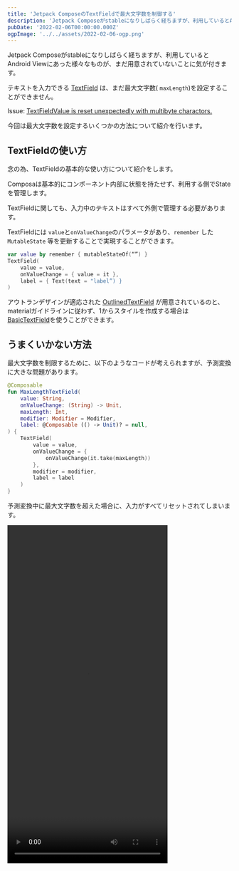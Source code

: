 ```yaml
---
title: 'Jetpack ComposeのTextFieldで最大文字数を制御する'
description: 'Jetpack Composeがstableになりしばらく経ちますが、利用しているとAndroid Viewにあった様々なものが、まだ用意されていないことに気が付きます。\nテキストを入力できる TextField は、まだ最大文字数(maxLength)を設定することができません。\n今回は最大文字数を設定するいくつかの方法について紹介を行います。'
pubDate: '2022-02-06T00:00:00.000Z'
ogpImage: '../../assets/2022-02-06-ogp.png'
---
```


Jetpack Composeがstableになりしばらく経ちますが、利用しているとAndroid Viewにあった様々なものが、まだ用意されていないことに気が付きます。

テキストを入力できる [TextField](https://developer.android.com/reference/kotlin/androidx/compose/material/package-summary?hl=ja#TextField(kotlin.String,kotlin.Function1,androidx.compose.ui.Modifier,kotlin.Boolean,kotlin.Boolean,androidx.compose.ui.text.TextStyle,kotlin.Function0,kotlin.Function0,kotlin.Function0,kotlin.Function0,kotlin.Boolean,androidx.compose.ui.text.input.VisualTransformation,androidx.compose.foundation.text.KeyboardOptions,androidx.compose.foundation.text.KeyboardActions,kotlin.Boolean,kotlin.Int,androidx.compose.foundation.interaction.MutableInteractionSource,androidx.compose.ui.graphics.Shape,androidx.compose.material.TextFieldColors)) は、まだ最大文字数( `maxLength`)を設定することができません。

Issue: [TextFieldValue is reset unexpectedly with multibyte charactors.](https://issuetracker.google.com/issues/193187530)

今回は最大文字数を設定するいくつかの方法について紹介を行います。

## TextFieldの使い方
念の為、TextFieldの基本的な使い方について紹介をします。

Composaは基本的にコンポーネント内部に状態を持たせず、利用する側でStateを管理します。

TextFieldに関しても、入力中のテキストはすべて外側で管理する必要があります。

TextFieldには `value`と`onValueChange`のパラメータがあり、`remember` した `MutableState` 等を更新することで実現することができます。

```kotlin
var value by remember { mutableStateOf(“”) }
TextField(
    value = value,
    onValueChange = { value = it },
    label = { Text(text = "label”) }
)
```

アウトランデザインが適応された [OutlinedTextField](https://developer.android.com/reference/kotlin/androidx/compose/material/package-summary#OutlinedTextField(kotlin.String,kotlin.Function1,androidx.compose.ui.Modifier,kotlin.Boolean,kotlin.Boolean,androidx.compose.ui.text.TextStyle,kotlin.Function0,kotlin.Function0,kotlin.Function0,kotlin.Function0,kotlin.Boolean,androidx.compose.ui.text.input.VisualTransformation,androidx.compose.foundation.text.KeyboardOptions,androidx.compose.foundation.text.KeyboardActions,kotlin.Boolean,kotlin.Int,androidx.compose.foundation.interaction.MutableInteractionSource,androidx.compose.ui.graphics.Shape,androidx.compose.material.TextFieldColors)) が用意されているのと、materialガイドラインに従わず、1からスタイルを作成する場合は [BasicTextField](https://developer.android.com/reference/kotlin/androidx/compose/foundation/text/package-summary?hl=ja#BasicTextField(kotlin.String,kotlin.Function1,androidx.compose.ui.Modifier,kotlin.Boolean,kotlin.Boolean,androidx.compose.ui.text.TextStyle,androidx.compose.foundation.text.KeyboardOptions,androidx.compose.foundation.text.KeyboardActions,kotlin.Boolean,kotlin.Int,androidx.compose.ui.text.input.VisualTransformation,kotlin.Function1,androidx.compose.foundation.interaction.MutableInteractionSource,androidx.compose.ui.graphics.Brush,kotlin.Function1))を使うことができます。

## うまくいかない方法
最大文字数を制限するために、以下のようなコードが考えられますが、予測変換に大きな問題があります。

```kotlin
@Composable
fun MaxLengthTextField(
    value: String,
    onValueChange: (String) -> Unit,
    maxLength: Int,
    modifier: Modifier = Modifier,
    label: @Composable (() -> Unit)? = null,
) {
    TextField(
        value = value,
        onValueChange = {
            onValueChange(it.take(maxLength))
        },
        modifier = modifier,
        label = label
    )
}
```

予測変換中に最大文字数を超えた場合に、入力がすべてリセットされてしまいます。

<video width="360px" height="760px" src="/videos/2022-02-06-movie1.mp4" controls />

これを解消するために最大文字数に達したタイミングで文字列を確定させたり、キーボードを閉じたりする方法も考えられます。
しかし、ユーザの心象としてあまり良くないのと、変換後に文字数制限に収まるような文字列を入力できなくなる問題も発生します。

## うまくいく方法
上記の課題を解決するために、予測変換中は最大文字数を超えて入力できるようにします。

TextFieldにはStringを入力するメソッドの他に、[TextFieldValue](https://developer.android.com/reference/kotlin/androidx/compose/ui/text/input/TextFieldValue)を入力できるメソッドがあります。
Stringの方のメソッドも内部では`TextFieldValue` を入力するメソッドを呼んでいます。

```kotlin
@Composable
fun TextField(
    value: String,
    onValueChange: (String) -> Unit,
    /* ... */
)

@Composable
fun TextField(
    value: TextFieldValue,
    onValueChange: (TextFieldValue) -> Unit,
    /* ... */
)
```

この `TextFieldValue` には、未確定の文字範囲([TextRange](https://developer.android.com/reference/kotlin/androidx/compose/ui/text/TextRange))が入った [composition](https://developer.android.com/reference/kotlin/androidx/compose/ui/text/input/TextFieldValue#composition()) というメンバーがあります。

```kotlin
@Immutable
class TextFieldValue constructor(
    /* ... */
) {
    /* ... */
    val text: String // 入力している文字列
    val composition: TextRange? // 未確定の文字範囲
    /* ... */
}
```

これがnullかどうかチェックすることで、予測変換中かどうかを確認することができます。

少し長いですが、最終的なコードは以下のようになります。

```kotlin
@Composable
fun MaxLengthTextField(
    value: String,
    onValueChange: (String) -> Unit,
    maxLength: Int,
    modifier: Modifier = Modifier,
    label: @Composable (() -> Unit)? = null,
) {
    var textFieldValueState by remember {
        mutableStateOf(TextFieldValue(text = value))
    }
    val currentText = textFieldValueState.text.take(maxLength)
    val textFieldValue = if (value != currentText) {
        textFieldValueState.copy(text = value)
    } else {
        textFieldValueState
    }
    val onTextFieldValueChange = { text: TextFieldValue ->
        val isComposing = text.composition != null
        val nextText = text.text.take(maxLength)
        if (value != nextText) {
            onValueChange(nextText)
        }
        textFieldValueState = if (!isComposing) {
            text.copy(text = nextText)
        } else {
            text
        }
    }
    TextField(
        value = textFieldValue,
        onValueChange = onTextFieldValueChange,
        modifier = modifier,
        label = label
    )
}
```

動作は以下のようになります。
予測変換中にTextFieldでは最大文字数を超えて表示されますが、`onValueChange` では最大文字数までのテキストが返され、また文字列が確定したタイミングで最大文字数までに切り取られます。

<video width="360px" height="760px" src="/videos/2022-02-06-movie2.mp4" controls />

動作可能なサンプルを[ここ](https://github.com/Mori-Atsushi/jetpack-compose-uis/blob/main/app/src/main/kotlin/com/github/moriatsushi/compose/uis/textfield/MaxLengthTextField.kt)から確認することができます。

## 表示文字数を厳格にする
先程は予測変換中は最大文字数を超えて表示できるようにしましたが、予測変換中に送信ボタンを押した場合に表示されている文字列とは異なるもの(短いもの)が送信される等、わかりにくさがあるかもしれません。
今度は、予測変換中も表示文字数を厳格にしてみようと思います。

[VisualTransformation](https://developer.android.com/reference/kotlin/androidx/compose/ui/text/input/VisualTransformation)を使うことで、TextFieldに実際に入力されている文字列と、表示する文字列を変換することができます。
これは、例えばパスワードの入力時に「*」に変換するため等に使われます。（参考：[PasswordVisualTransformation](https://developer.android.com/reference/kotlin/androidx/compose/ui/text/input/PasswordVisualTransformation)）

今回は最大文字数を超えて入力されていても最大文字数分のみを表示させたいので、以下のような `VisualTransformation` を作成しました。

```kotlin
class MaxLengthVisualTransformation(
    private val maxLength: Int
) : VisualTransformation {
    override fun filter(text: AnnotatedString): TransformedText {
        return TransformedText(
            AnnotatedString(text.text.take(maxLength)),
            maxOffsetMapping
        )
    }

    private val maxOffsetMapping = object : OffsetMapping {
        override fun originalToTransformed(offset: Int): Int {
            return min(offset, maxLength)
        }

        override fun transformedToOriginal(offset: Int): Int {
            return offset
        }

    }

    override fun equals(other: Any?): Boolean {
        if (this === other) return true
        if (other !is MaxLengthVisualTransformation) return false
        if (maxLength != other.maxLength) return false
        return true
    }

    override fun hashCode(): Int {
        return maxLength.hashCode()
    }
}
```

`filter` の中で実際の文字列から表示する文字列への変換を行います。

今回のように表示している文字列と実際の文字列で長さが違う場合、[OffsetMapping](https://developer.android.com/reference/kotlin/androidx/compose/ui/text/input/OffsetMapping)で対応を教えてあげる必要があるので、注意してください。

`equals` や `hashCode` をoverrideしているのはrecomposeを抑制するためのものです。
なくても動作はしますが、`PasswordVisualTransformation` に合わせて実装しました。

これを `TextField` に渡して利用します。

```kotlin
TextField(
    value = textFieldValue,
    onValueChange = onTextFieldValueChange,
    visualTransformation = MaxLengthVisualTransformation(maxLength),
    modifier = modifier,
    label = label
)
```

動作は以下のようになります。

<video width="360px" height="760px" src="/videos/2022-02-06-movie3.mp4" controls />

AndroidViewの[EditText](https://developer.android.com/reference/android/widget/EditText)で`maxLength`を指定したときとほとんど同じ挙動になりました。

一方で、予測変換中に入力している文字列を確認できなくなるため、どちらが良いかは意見が分かれるかもしれません。

完全なコードは[こちら](https://github.com/Mori-Atsushi/jetpack-compose-uis/blob/main/app/src/main/kotlin/com/github/moriatsushi/compose/uis/textfield/MaxLengthVisualTextField.kt)を確認してください。

## 文字数を超えた場合にエラー表示にする
先程までは最大文字数を超えて入力できないようにする方法をはなしてきましたが、勝手にトリミングされるのは気づきにくく、エラーにしてあげたほうが親切かもしれません。
こちらの[Issue](https://issuetracker.google.com/issues/193187530)でもエラーメッセージを表示することが推奨されていました。

先ほどと同じく `VisualTransformation` を使うことで、はみ出した文字を赤色で表示することができます。

```kotlin
class MaxLengthErrorTransformation(
    private val maxLength: Int,
    private val errorStyle: SpanStyle = SpanStyle(color = Color.Red)
) : VisualTransformation {
    override fun filter(text: AnnotatedString): TransformedText {
        return TransformedText(
            AnnotatedString(
                text = text.text,
                spanStyles = if (text.length > maxLength) {
                    listOf(AnnotatedString.Range(errorStyle, maxLength, text.length))
                } else {
                    emptyList()
                }
            ),
            OffsetMapping.Identity
        )
    }

    override fun equals(other: Any?): Boolean {
        if (this === other) return true
        if (other !is MaxLengthErrorTransformation) return false
        if (maxLength != other.maxLength || errorStyle != other.errorStyle) return false
        return true
    }

    override fun hashCode(): Int {
        return maxLength.hashCode()
    }
}
```

先ほどと違って変換前後で文字列の長さが変わらないので、`OffsetMapping` には [OffsetMapping.Identity](https://developer.android.com/reference/kotlin/androidx/compose/ui/text/input/OffsetMapping.Companion#Identity()) を使っています。

動作は以下のようになります。

<video width="360px" height="760px" src="/videos/2022-02-06-movie4.mp4" controls />

こちらも完全なコードを[GitHub](https://github.com/Mori-Atsushi/jetpack-compose-uis/blob/main/app/src/main/kotlin/com/github/moriatsushi/compose/uis/textfield/MaxLengthErrorTextField.kt)にあげています。

## まとめ
TextFieldで最大文字数制限をつけるためのいくつかの方法について紹介してきました。

エラー表示にするのはわかりやすい一方、送信時に検証する必要があったり、送信ボタンをdisableにしたりと別の対応が必要になります。
個人的には、文字数のカウンター等をつけておけば、文字数制限を超えて入力できないようにして良いと考えています。

Jetpack Composeは足りないものが色々ある一方、カスタマイズはしやすく、いろいろな表現が可能なので書いていて楽しいです。

引き続きJetpack Composeの細かいTipsについて紹介していこうと思うので、ぜひ[Twitter](https://twitter.com/at_sushi_at)をフォローしてお待ち下さい。